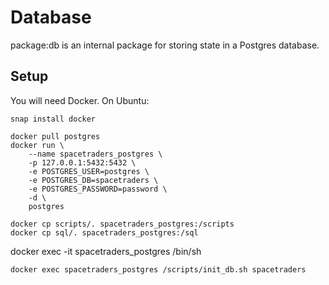 # Database

package:db is an internal package for storing state in a Postgres database.

## Setup

You will need Docker. On Ubuntu:
```
snap install docker
```

```
docker pull postgres
docker run \
    --name spacetraders_postgres \
    -p 127.0.0.1:5432:5432 \
    -e POSTGRES_USER=postgres \
    -e POSTGRES_DB=spacetraders \
    -e POSTGRES_PASSWORD=password \
    -d \
    postgres
```

```
docker cp scripts/. spacetraders_postgres:/scripts
docker cp sql/. spacetraders_postgres:/sql
```

docker exec -it spacetraders_postgres /bin/sh

```
docker exec spacetraders_postgres /scripts/init_db.sh spacetraders
```